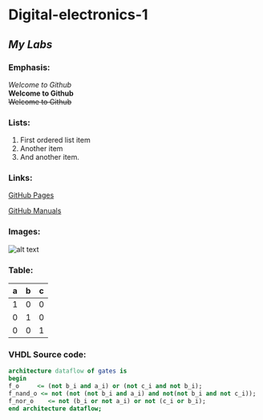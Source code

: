 # Digital-electronics-1

## ***My Labs***

### Emphasis:
*Welcome to Github* <BR>
**Welcome to Github**<BR>
~~Welcome to Github~~
  
### Lists:
1. First ordered list item
2. Another item
3. And another item.

### Links:
[GitHub Pages](https://pages.github.com/)

[GitHub Manuals](https://medium.com/swlh/how-to-make-the-perfect-readme-md-on-github-92ed5771c061)

### Images:
![alt text](https://g.denik.cz/50/08/brno-vut-vysoke-uceni-technicke_denik-320-16x9.jpg "Logo Title Text 1")

### Table:
| **a** | **b** |**c** |
| :-: | :-: | :-: |
| 1 | 0 | 0 |
| 0 | 1 | 0 |
| 0 | 0 | 1 | 
### VHDL Source code:

```vhdl
architecture dataflow of gates is
begin
f_o     <= (not b_i and a_i) or (not c_i and not b_i);
f_nand_o <= not (not (not b_i and a_i) and not(not b_i and not c_i)); 
f_nor_o    <= not (b_i or not a_i) or not (c_i or b_i);
end architecture dataflow;
```
